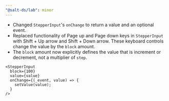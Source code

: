 ```yaml
---
"@salt-ds/lab": minor
---
```


- Changed `StepperInput`'s `onChange` to return a value and an optional event.
- Replaced functionality of Page up and Page down keys in `StepperInput` with Shift + Up arrow and Shift + Down arrow. These keyboard controls change the value by the `block` amount.
- The `block` amount now explicitly defines the value that is increment or decrement, not a multiplier of `step`.

```tsx
<StepperInput
  block={100}
  value={value}
  onChange={(_event, value) => {
    setValue(value);
  }
/>
```
